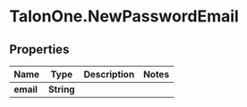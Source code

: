 # TalonOne.NewPasswordEmail

## Properties
Name | Type | Description | Notes
------------ | ------------- | ------------- | -------------
**email** | **String** |  | 


